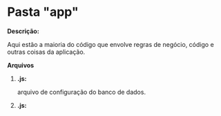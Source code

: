 # Pasta "app"

<strong>Descrição: </strong><p>Aqui estão a maioria do código que envolve regras de negócio, código e outras coisas da aplicação.</p>

<strong>Arquivos</strong>

<ol>
    <li><strong>.js: </strong></p>arquivo de configuração do banco de dados.</p></li>
    <li><strong>.js: </strong></p></p></li>
</ol>
